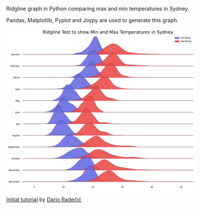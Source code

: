 Ridgline graph in Python comparing max and min temperatures in Sydney.

Pandas, Matplotlib, Pyplot and Joypy are used to generate this graph.

![Ridgline graph](https://github.com/dark0v/RidglineTemp/blob/main/Ridgline-TempSydney.png)

[Initial tutorial](https://towardsdatascience.com/ridgeline-plots-the-perfect-way-to-visualize-data-distributions-with-python-de99a5493052) by [Dario Radečić](https://github.com/daradecic)



